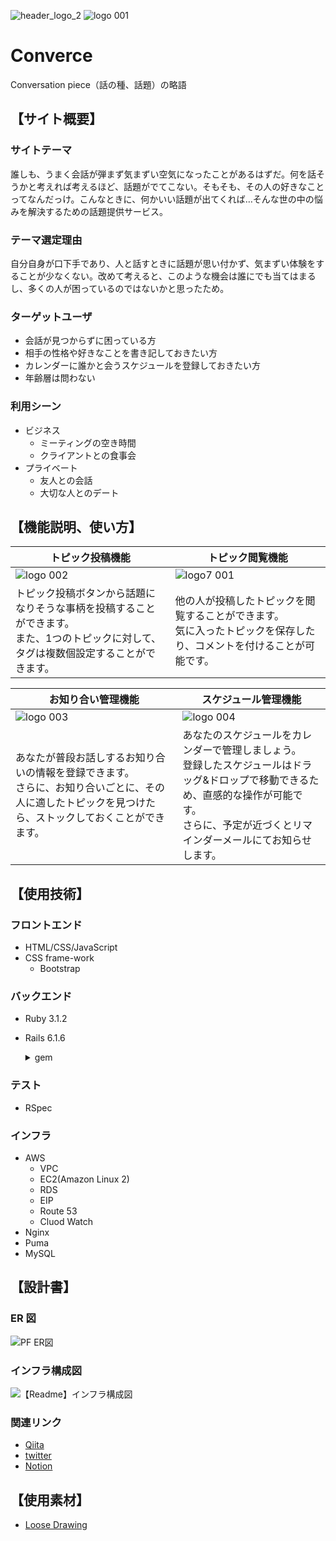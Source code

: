 ![header_logo_2](https://user-images.githubusercontent.com/103019339/184818644-9f710bfa-2035-42d1-8795-6029ab3c8374.png)
![logo 001](https://user-images.githubusercontent.com/103019339/185021321-59dc15e9-a034-4e30-8614-3099b1a7234a.jpeg)

# Converce

Conversation piece（話の種、話題）の略語

## 【サイト概要】

### サイトテーマ

誰しも、うまく会話が弾まず気まずい空気になったことがあるはずだ。何を話そうかと考えれば考えるほど、話題がでてこない。そもそも、その人の好きなことってなんだっけ。こんなときに、何かいい話題が出てくれば…そんな世の中の悩みを解決するための話題提供サービス。

### テーマ選定理由

自分自身が口下手であり、人と話すときに話題が思い付かず、気まずい体験をすることが少なくない。改めて考えると、このような機会は誰にでも当てはまるし、多くの人が困っているのではないかと思ったため。

### ターゲットユーザ

- 会話が見つからずに困っている方
- 相手の性格や好きなことを書き記しておきたい方
- カレンダーに誰かと会うスケジュールを登録しておきたい方
- 年齢層は問わない

### 利用シーン

- ビジネス
  - ミーティングの空き時間
  - クライアントとの食事会
- プライベート
  - 友人との会話
  - 大切な人とのデート

## 【機能説明、使い方】
| トピック投稿機能 | トピック閲覧機能 |
|--|--|
| ![logo 002](https://user-images.githubusercontent.com/103019339/185021334-104dfcb0-dacc-46ab-9181-29b42eea2dd6.jpeg) | ![logo7 001](https://user-images.githubusercontent.com/103019339/185152507-d8f1ed68-ea84-4b55-a642-2f90dfbddad3.jpeg)|
|トピック投稿ボタンから話題になりそうな事柄を投稿することができます。<br>また、1つのトピックに対して、タグは複数個設定することができます。|他の人が投稿したトピックを閲覧することができます。<br>気に入ったトピックを保存したり、コメントを付けることが可能です。|

| お知り合い管理機能                                                                                                 | スケジュール管理機能 |
| -------------------------------------------------------------------------------------------------------------------- | ----- |
|![logo 003](https://user-images.githubusercontent.com/103019339/185021338-6f77e89a-5628-42e8-9d65-1dcc8ec9b8b5.jpeg)| ![logo 004](https://user-images.githubusercontent.com/103019339/185021340-fb321693-7e6f-4662-95a4-962b8e7824ec.jpeg) |
| あなたが普段お話しするお知り合いの情報を登録できます。<br>さらに、お知り合いごとに、その人に適したトピックを見つけたら、ストックしておくことができます。| あなたのスケジュールをカレンダーで管理しましょう。<br>登録したスケジュールはドラッグ&ドロップで移動できるため、直感的な操作が可能です。<br>さらに、予定が近づくとリマインダーメールにてお知らせします。      |

## 【使用技術】

### フロントエンド

- HTML/CSS/JavaScript
- CSS frame-work
  - Bootstrap

### バックエンド

- Ruby 3.1.2
- Rails 6.1.6
  <details>
  <summary>gem</summary>

  - devise, devise-i18n: ユーザー認証
  - kaminari: 無限スクロール(jscroll 併用)
  - ransack: 検索機能
  - rinku: リンク有効化
  - net-smtp, net-pop, net-imap: メール関連
  - meta-tags: SEO 対策
  - whenever: バッチ処理
  - rspec-rails: テスト
  - rubocop, rubocop-performance, rubocop-rails, rubocop-minitest, rubocop-packaging, rubocop-rspec: リファクタリング
  - pry-rails, annotate: デバッグ
  - mysql: データベース
  </details>

### テスト

- RSpec

### インフラ

- AWS
  - VPC
  - EC2(Amazon Linux 2)
  - RDS
  - EIP
  - Route 53
  - Cluod Watch
- Nginx
- Puma
- MySQL

## 【設計書】

### ER 図

![PF ER図](https://user-images.githubusercontent.com/103019339/184848376-1b099d0e-2ed9-4f52-9233-71a64aa9e3e6.jpg)

### インフラ構成図

![【Readme】インフラ構成図](https://user-images.githubusercontent.com/103019339/184938913-ac5f0350-7d23-4285-b6e8-92b902a3eb36.jpg)

### 関連リンク

- [Qiita](https://qiita.com/ten__)
- [twitter](https://twitter.com/poko11542890)
- [Notion](https://witty-uncle-5aa.notion.site/Daily-Report-ae3c06e9df29419e97b5002918e2bb4f)

## 【使用素材】

- [Loose Drawing](https://loosedrawing.com/)
